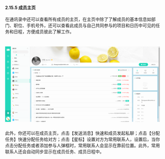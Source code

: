 #### 2.15.5 成员主页

在通讯录中还可以查看所有成员的主页，在主页中除了了解成员的基本信息如部门、职位、手机号外，还可以查看此成员与自己共同参与的项目和日历中可见的任务和日程，方便成员彼此了解工作。

# ![](/assets/15.5成员主页.png)

此外，你还可以在成员主页，点击【发送消息】快速和成员发起私聊；点击【分配任务】快速分配任务给对方；点击【星标】设置对方为常用联系人，设置后，当你点击分配任务或者添加参与人弹框时，常用联系人会显示在靠前位置。此外，常用联系人还会自动同步显示在成员任务、成员日程中。
